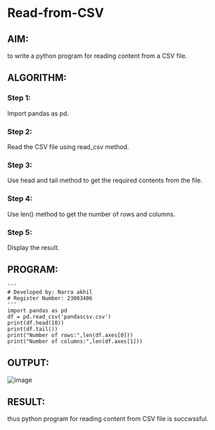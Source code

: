 # Read-from-CSV

## AIM:
to write a python program for reading content from a CSV file.

## ALGORITHM:
### Step 1:
Import pandas as pd.
### Step 2:
Read the CSV file using read_csv method.
### Step 3:
Use head and tail method to get the required contents from the file.
### Step 4:
Use len() method to get the number of rows and columns.
### Step 5:
Display the result.

## PROGRAM:
```
'''
# Developed by: Narra akhil
# Register Number: 23003406
'''
import pandas as pd
df = pd.read_csv('pandascsv.csv')
print(df.head(10))
print(df.tail())
print("Number of rows:",len(df.axes[0]))
print("Number of columns:",len(df.axes[1]))
```
## OUTPUT:
![image](https://github.com/NARRAAKHIL/Read-from-CSV/assets/144979843/cdd935b1-d59e-4949-984f-f00143a34f82)


## RESULT:
thus python program for reading content from CSV file is succwssful.
